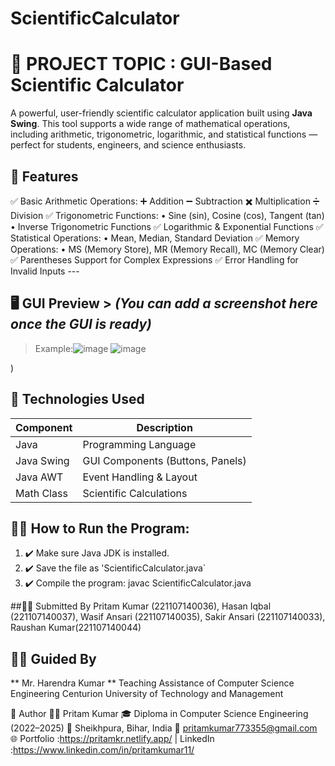 # ScientificCalculator 

# 🔢 PROJECT TOPIC : GUI-Based Scientific Calculator 
A powerful, user-friendly scientific calculator application built using **Java Swing**. This tool supports a wide range of mathematical operations, including arithmetic, trigonometric, logarithmic, and statistical functions — perfect for students, engineers, and science enthusiasts.


## 🧠 Features
✅ Basic Arithmetic Operations: 
➕ Addition ➖ Subtraction ✖️ Multiplication ➗ Division 
✅ Trigonometric Functions: 
• Sine (sin), Cosine (cos), Tangent (tan) • Inverse Trigonometric Functions 
✅ Logarithmic & Exponential Functions ✅ Statistical Operations: 
• Mean, Median, Standard Deviation 
✅ Memory Operations:
• MS (Memory Store), MR (Memory Recall), MC (Memory Clear)
✅ Parentheses Support for Complex Expressions 
✅ Error Handling for Invalid Inputs --- 


## 🖥️ GUI Preview > *(You can add a screenshot here once the GUI is ready)* 
> Example:![image](https://github.com/user-attachments/assets/f550d137-9ab8-4275-b22d-1dac83cbc9e4) ![image](https://github.com/user-attachments/assets/054e7ad2-796a-4093-bbc3-006b4e72db3a)


)

## 🔧 Technologies Used

| Component       | Description                         |
|------------------|-------------------------------------|
| Java             | Programming Language                |
| Java Swing       | GUI Components (Buttons, Panels)    |
| Java AWT         | Event Handling & Layout             |
| Math Class       | Scientific Calculations             |

## 🧑‍💻 How to Run the Program:

1. ✔️ Make sure Java JDK is installed.
2. ✔️ Save the file as 'ScientificCalculator.java`
3. ✔️ Compile the program:
  javac ScientificCalculator.java


##👨‍💻 Submitted By
Pritam Kumar (221107140036),
Hasan Iqbal (221107140037),
Wasif Ansari (221107140035),
Sakir Ansari (221107140033),
Raushan Kumar(221107140044) 

  ## 👨‍🏫 Guided By
 ** Mr. Harendra Kumar **
Teaching Assistance of Computer Science Engineering
Centurion University of Technology and Management

👤  Author
👨‍💻 Pritam Kumar
🎓 Diploma in Computer Science Engineering (2022–2025)
📍 Sheikhpura, Bihar, India
📧 pritamkumar773355@gmail.com
🌐 Portfolio :https://pritamkr.netlify.app/ | LinkedIn :https://www.linkedin.com/in/pritamkumar11/

